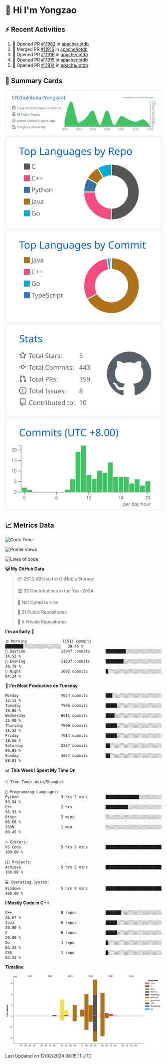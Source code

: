# 👋 Hi I'm Yongzao

## ⚡ Recent Activities
<!--START_SECTION:activity-->
1. 💪 Opened PR [#11962](https://github.com/apache/iotdb/pull/11962) in [apache/iotdb](https://github.com/apache/iotdb)
2. 🎉 Merged PR [#11916](https://github.com/apache/iotdb/pull/11916) in [apache/iotdb](https://github.com/apache/iotdb)
3. 💪 Opened PR [#11916](https://github.com/apache/iotdb/pull/11916) in [apache/iotdb](https://github.com/apache/iotdb)
4. 💪 Opened PR [#11915](https://github.com/apache/iotdb/pull/11915) in [apache/iotdb](https://github.com/apache/iotdb)
5. 💪 Opened PR [#11914](https://github.com/apache/iotdb/pull/11914) in [apache/iotdb](https://github.com/apache/iotdb)
<!--END_SECTION:activity-->

## 🎑 Summary Cards

[![](https://raw.githubusercontent.com/CRZbulabula/CRZbulabula/main/profile-summary-card-output/github/0-profile-details.svg)](https://github.com/vn7n24fzkq/github-profile-summary-cards)
[![](https://raw.githubusercontent.com/CRZbulabula/CRZbulabula/main/profile-summary-card-output/github/1-repos-per-language.svg)](https://github.com/vn7n24fzkq/github-profile-summary-cards) [![](https://raw.githubusercontent.com/CRZbulabula/CRZbulabula/main/profile-summary-card-output/github/2-most-commit-language.svg)](https://github.com/vn7n24fzkq/github-profile-summary-cards)
[![](https://raw.githubusercontent.com/CRZbulabula/CRZbulabula/main/profile-summary-card-output/github/3-stats.svg)](https://github.com/vn7n24fzkq/github-profile-summary-cards) [![](https://raw.githubusercontent.com/CRZbulabula/CRZbulabula/main/profile-summary-card-output/github/4-productive-time.svg)](https://github.com/vn7n24fzkq/github-profile-summary-cards)

## 📈 Metrics Data

<!--START_SECTION:waka-->
![Code Time](http://img.shields.io/badge/Code%20Time-563%20hrs%2042%20mins-blue)

![Profile Views](http://img.shields.io/badge/Profile%20Views-6-blue)

![Lines of code](https://img.shields.io/badge/From%20Hello%20World%20I%27ve%20Written-25.3%20million%20lines%20of%20code-blue)

**🐱 My GitHub Data** 

> 📦 251.2 kB Used in GitHub's Storage 
 > 
> 🏆 32 Contributions in the Year 2024
 > 
> 🚫 Not Opted to Hire
 > 
> 📜 21 Public Repositories 
 > 
> 🔑 5 Private Repositories 
 > 
**I'm an Early 🐤** 

```text
🌞 Morning                11513 commits       ████████░░░░░░░░░░░░░░░░░   30.46 % 
🌆 Daytime                13047 commits       █████████░░░░░░░░░░░░░░░░   34.52 % 
🌃 Evening                11637 commits       ████████░░░░░░░░░░░░░░░░░   30.79 % 
🌙 Night                  1602 commits        █░░░░░░░░░░░░░░░░░░░░░░░░   04.24 % 
```
📅 **I'm Most Productive on Tuesday** 

```text
Monday                   4954 commits        ███░░░░░░░░░░░░░░░░░░░░░░   13.11 % 
Tuesday                  7506 commits        █████░░░░░░░░░░░░░░░░░░░░   19.86 % 
Wednesday                6011 commits        ████░░░░░░░░░░░░░░░░░░░░░   15.90 % 
Thursday                 7000 commits        █████░░░░░░░░░░░░░░░░░░░░   18.52 % 
Friday                   7014 commits        █████░░░░░░░░░░░░░░░░░░░░   18.56 % 
Saturday                 2287 commits        ██░░░░░░░░░░░░░░░░░░░░░░░   06.05 % 
Sunday                   3027 commits        ██░░░░░░░░░░░░░░░░░░░░░░░   08.01 % 
```


📊 **This Week I Spent My Time On** 

```text
🕑︎ Time Zone: Asia/Shanghai

💬 Programming Languages: 
Python                   3 hrs 5 mins        ███████████████░░░░░░░░░░   59.94 % 
C++                      2 hrs               ██████████░░░░░░░░░░░░░░░   38.93 % 
Other                    2 mins              ░░░░░░░░░░░░░░░░░░░░░░░░░   00.68 % 
JSON                     1 min               ░░░░░░░░░░░░░░░░░░░░░░░░░   00.45 % 

🔥 Editors: 
VS Code                  5 hrs 9 mins        █████████████████████████   100.00 % 

🐱‍💻 Projects: 
Achieve                  5 hrs 9 mins        █████████████████████████   100.00 % 

💻 Operating System: 
Windows                  5 hrs 9 mins        █████████████████████████   100.00 % 
```

**I Mostly Code in C++** 

```text
C++                      8 repos             ███████░░░░░░░░░░░░░░░░░░   26.67 % 
Java                     6 repos             █████░░░░░░░░░░░░░░░░░░░░   20.00 % 
C                        6 repos             █████░░░░░░░░░░░░░░░░░░░░   20.00 % 
Go                       1 repo              █░░░░░░░░░░░░░░░░░░░░░░░░   03.33 % 
CSS                      1 repo              █░░░░░░░░░░░░░░░░░░░░░░░░   03.33 % 
```



**Timeline**

![Lines of Code chart](https://raw.githubusercontent.com/CRZbulabula/CRZbulabula/main/assets/bar_graph.png)


 Last Updated on 12/02/2024 08:15:11 UTC
<!--END_SECTION:waka-->


